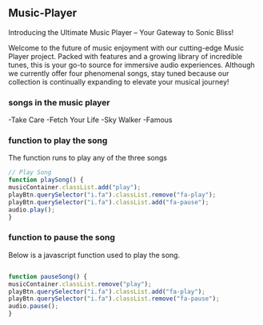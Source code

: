## Music-Player

Introducing the Ultimate Music Player – Your Gateway to Sonic Bliss!

Welcome to the future of music enjoyment with our cutting-edge Music Player project. Packed with features and a growing library of incredible tunes, this is your go-to source for immersive audio experiences. Although we currently offer four phenomenal songs, stay tuned because our collection is continually expanding to elevate your musical journey!


### songs in the music player
-Take Care
-Fetch Your Life
-Sky Walker
-Famous

### function to play the song
The function runs to play any of the three songs
``` javascript
// Play Song
function playSong() {
musicContainer.classList.add("play");
playBtn.querySelector("i.fa").classList.remove("fa-play");
playBtn.querySelector("i.fa").classList.add("fa-pause");
audio.play();
}
```
### function to pause the song

Below is a javascript function used to play the song.
``` javascript

function pauseSong() {
musicContainer.classList.remove("play");
playBtn.querySelector("i.fa").classList.add("fa-play");
playBtn.querySelector("i.fa").classList.remove("fa-pause");
audio.pause();
}
```
